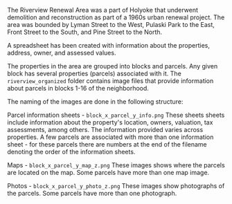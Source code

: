 The Riverview Renewal Area was a part of Holyoke that underwent demolition and reconstruction as part of a 1960s urban renewal project. The area was bounded by Lyman Street to the West, Pulaski Park to the East, Front Street to the South, and Pine Street to the North.

A spreadsheet has been created with information about the properties, address, owner, and assessed values.

The properties in the area are grouped into blocks and parcels.
Any given block has several properties (parcels) associated with it.
The `riverview_organized` folder  contains image files that provide information about parcels in blocks 1-16 of the neighborhood.

The naming of the images are done in the following structure:

Parcel information sheets - `block_x_parcel_y_info.png` 
These sheets sheets include information about the property's location, owners, valuation, tax assessments, among others.
The information provided varies across properties.
A few parcels are associated with more than one information sheet - for these parcels there are numbers at the end of the filename denoting the order of the information sheets.


Maps - `block_x_parcel_y_map_z.png`
These images shows where the parcels are located on the map. Some parcels have more
than one map image.


Photos - `block_x_parcel_y_photo_z.png`
These images show photographs of the parcels.
Some parcels have more than one photograph.
